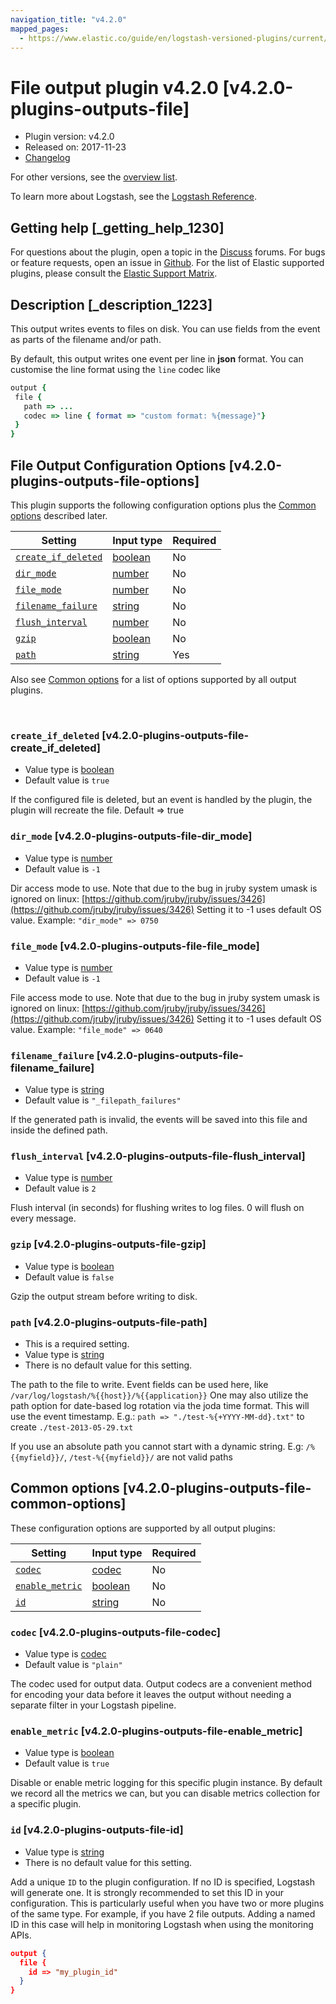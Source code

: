 ```yaml
---
navigation_title: "v4.2.0"
mapped_pages:
  - https://www.elastic.co/guide/en/logstash-versioned-plugins/current/v4.2.0-plugins-outputs-file.html
---
```


# File output plugin v4.2.0 [v4.2.0-plugins-outputs-file]


* Plugin version: v4.2.0
* Released on: 2017-11-23
* [Changelog](https://github.com/logstash-plugins/logstash-output-file/blob/v4.2.0/CHANGELOG.md)

For other versions, see the [overview list](output-file-index.md).

To learn more about Logstash, see the [Logstash Reference](logstash://reference/index.md).

## Getting help [_getting_help_1230]

For questions about the plugin, open a topic in the [Discuss](http://discuss.elastic.co) forums. For bugs or feature requests, open an issue in [Github](https://github.com/logstash-plugins/logstash-output-file). For the list of Elastic supported plugins, please consult the [Elastic Support Matrix](https://www.elastic.co/support/matrix#matrix_logstash_plugins).


## Description [_description_1223]

This output writes events to files on disk. You can use fields from the event as parts of the filename and/or path.

By default, this output writes one event per line in **json** format. You can customise the line format using the `line` codec like

```ruby
output {
 file {
   path => ...
   codec => line { format => "custom format: %{message}"}
 }
}
```


## File Output Configuration Options [v4.2.0-plugins-outputs-file-options]

This plugin supports the following configuration options plus the [Common options](v4-2-0-plugins-outputs-file.md#v4.2.0-plugins-outputs-file-common-options) described later.

| Setting | Input type | Required |
| --- | --- | --- |
| [`create_if_deleted`](v4-2-0-plugins-outputs-file.md#v4.2.0-plugins-outputs-file-create_if_deleted) | [boolean](logstash://reference/configuration-file-structure.md#boolean) | No |
| [`dir_mode`](v4-2-0-plugins-outputs-file.md#v4.2.0-plugins-outputs-file-dir_mode) | [number](logstash://reference/configuration-file-structure.md#number) | No |
| [`file_mode`](v4-2-0-plugins-outputs-file.md#v4.2.0-plugins-outputs-file-file_mode) | [number](logstash://reference/configuration-file-structure.md#number) | No |
| [`filename_failure`](v4-2-0-plugins-outputs-file.md#v4.2.0-plugins-outputs-file-filename_failure) | [string](logstash://reference/configuration-file-structure.md#string) | No |
| [`flush_interval`](v4-2-0-plugins-outputs-file.md#v4.2.0-plugins-outputs-file-flush_interval) | [number](logstash://reference/configuration-file-structure.md#number) | No |
| [`gzip`](v4-2-0-plugins-outputs-file.md#v4.2.0-plugins-outputs-file-gzip) | [boolean](logstash://reference/configuration-file-structure.md#boolean) | No |
| [`path`](v4-2-0-plugins-outputs-file.md#v4.2.0-plugins-outputs-file-path) | [string](logstash://reference/configuration-file-structure.md#string) | Yes |

Also see [Common options](v4-2-0-plugins-outputs-file.md#v4.2.0-plugins-outputs-file-common-options) for a list of options supported by all output plugins.

 

### `create_if_deleted` [v4.2.0-plugins-outputs-file-create_if_deleted]

* Value type is [boolean](logstash://reference/configuration-file-structure.md#boolean)
* Default value is `true`

If the configured file is deleted, but an event is handled by the plugin, the plugin will recreate the file. Default ⇒ true


### `dir_mode` [v4.2.0-plugins-outputs-file-dir_mode]

* Value type is [number](logstash://reference/configuration-file-structure.md#number)
* Default value is `-1`

Dir access mode to use. Note that due to the bug in jruby system umask is ignored on linux: [https://github.com/jruby/jruby/issues/3426](https://github.com/jruby/jruby/issues/3426) Setting it to -1 uses default OS value. Example: `"dir_mode" => 0750`


### `file_mode` [v4.2.0-plugins-outputs-file-file_mode]

* Value type is [number](logstash://reference/configuration-file-structure.md#number)
* Default value is `-1`

File access mode to use. Note that due to the bug in jruby system umask is ignored on linux: [https://github.com/jruby/jruby/issues/3426](https://github.com/jruby/jruby/issues/3426) Setting it to -1 uses default OS value. Example: `"file_mode" => 0640`


### `filename_failure` [v4.2.0-plugins-outputs-file-filename_failure]

* Value type is [string](logstash://reference/configuration-file-structure.md#string)
* Default value is `"_filepath_failures"`

If the generated path is invalid, the events will be saved into this file and inside the defined path.


### `flush_interval` [v4.2.0-plugins-outputs-file-flush_interval]

* Value type is [number](logstash://reference/configuration-file-structure.md#number)
* Default value is `2`

Flush interval (in seconds) for flushing writes to log files. 0 will flush on every message.


### `gzip` [v4.2.0-plugins-outputs-file-gzip]

* Value type is [boolean](logstash://reference/configuration-file-structure.md#boolean)
* Default value is `false`

Gzip the output stream before writing to disk.


### `path` [v4.2.0-plugins-outputs-file-path]

* This is a required setting.
* Value type is [string](logstash://reference/configuration-file-structure.md#string)
* There is no default value for this setting.

The path to the file to write. Event fields can be used here, like `/var/log/logstash/%{{host}}/%{{application}}` One may also utilize the path option for date-based log rotation via the joda time format. This will use the event timestamp. E.g.: `path => "./test-%{+YYYY-MM-dd}.txt"` to create `./test-2013-05-29.txt`

If you use an absolute path you cannot start with a dynamic string. E.g: `/%{{myfield}}/`, `/test-%{{myfield}}/` are not valid paths



## Common options [v4.2.0-plugins-outputs-file-common-options]

These configuration options are supported by all output plugins:

| Setting | Input type | Required |
| --- | --- | --- |
| [`codec`](v4-2-0-plugins-outputs-file.md#v4.2.0-plugins-outputs-file-codec) | [codec](logstash://reference/configuration-file-structure.md#codec) | No |
| [`enable_metric`](v4-2-0-plugins-outputs-file.md#v4.2.0-plugins-outputs-file-enable_metric) | [boolean](logstash://reference/configuration-file-structure.md#boolean) | No |
| [`id`](v4-2-0-plugins-outputs-file.md#v4.2.0-plugins-outputs-file-id) | [string](logstash://reference/configuration-file-structure.md#string) | No |

### `codec` [v4.2.0-plugins-outputs-file-codec]

* Value type is [codec](logstash://reference/configuration-file-structure.md#codec)
* Default value is `"plain"`

The codec used for output data. Output codecs are a convenient method for encoding your data before it leaves the output without needing a separate filter in your Logstash pipeline.


### `enable_metric` [v4.2.0-plugins-outputs-file-enable_metric]

* Value type is [boolean](logstash://reference/configuration-file-structure.md#boolean)
* Default value is `true`

Disable or enable metric logging for this specific plugin instance. By default we record all the metrics we can, but you can disable metrics collection for a specific plugin.


### `id` [v4.2.0-plugins-outputs-file-id]

* Value type is [string](logstash://reference/configuration-file-structure.md#string)
* There is no default value for this setting.

Add a unique `ID` to the plugin configuration. If no ID is specified, Logstash will generate one. It is strongly recommended to set this ID in your configuration. This is particularly useful when you have two or more plugins of the same type. For example, if you have 2 file outputs. Adding a named ID in this case will help in monitoring Logstash when using the monitoring APIs.

```json
output {
  file {
    id => "my_plugin_id"
  }
}
```
